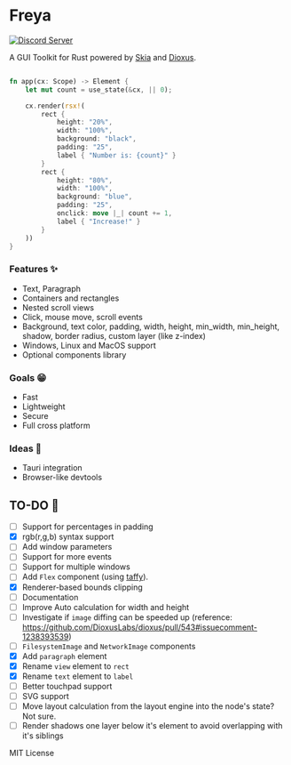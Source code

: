 # Freya 

[![Discord Server](https://img.shields.io/discord/1015005816094478347?logo=discord&style=social)](https://discord.gg/sYejxCdewG)

A GUI Toolkit for Rust powered by [Skia](https://skia.org/) and [Dioxus](https://dioxuslabs.com).


```rust

fn app(cx: Scope) -> Element {
    let mut count = use_state(&cx, || 0);

    cx.render(rsx!(
        rect {
            height: "20%",
            width: "100%",
            background: "black",
            padding: "25",
            label { "Number is: {count}" }
        }
        rect {
            height: "80%",
            width: "100%",
            background: "blue",
            padding: "25",
            onclick: move |_| count += 1,
            label { "Increase!" }
        }
    ))
}
```
### Features ✨
- Text, Paragraph
- Containers and rectangles
- Nested scroll views
- Click, mouse move, scroll events
- Background, text color, padding, width, height, min_width, min_height, shadow, border radius, custom layer (like z-index)
- Windows, Linux and MacOS support
- Optional components library

### Goals 😁
- Fast
- Lightweight
- Secure
- Full cross platform

### Ideas 💭
- Tauri integration
- Browser-like devtools

## TO-DO 🚧
- [ ] Support for percentages in padding
- [x] rgb(r,g,b) syntax support
- [ ] Add window parameters
- [ ] Support for more events
- [ ] Support for multiple windows
- [ ] Add `Flex` component (using [taffy](https://github.com/dioxusLabs/taffy)).
- [x] Renderer-based bounds clipping
- [ ] Documentation
- [ ] Improve Auto calculation for width and height
- [ ] Investigate if `image` diffing can be speeded up (reference: https://github.com/DioxusLabs/dioxus/pull/543#issuecomment-1238393539)
- [ ] `FilesystemImage` and `NetworkImage` components
- [x] Add `paragraph` element
- [x] Rename `view` element to `rect`
- [x] Rename `text` element to `label`
- [ ] Better touchpad support
- [ ] SVG support
- [ ] Move layout calculation from the layout engine into the node's state? Not sure.
- [ ] Render shadows one layer below it's element to avoid overlapping with it's siblings

MIT License